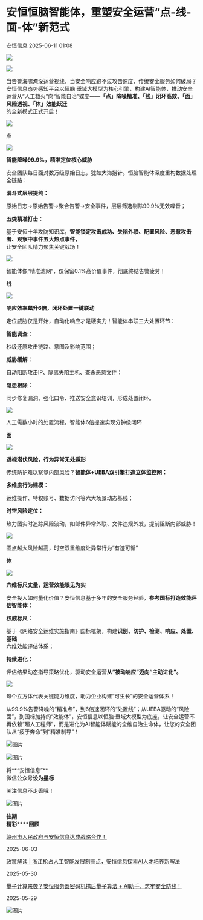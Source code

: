 #  安恒恒脑智能体，重塑安全运营“点-线-面-体”新范式  
 安恒信息   2025-06-11 01:08  
  
![](https://mmbiz.qpic.cn/mmbiz_jpg/mc7Mmwou4T80KsMmxBtGSfhFMqDlick5aBXnmREbkZ2osGbIJze4yq4iaUTJx9WIh75sW1lQEvuhCibfPJkLf5GZw/640?wx_fmt=jpeg&from=appmsg "")  
  
![](https://mmbiz.qpic.cn/sz_mmbiz_png/icVz8RbowK3zwGpJQnm1WQXuKpFlOqayBibpcd44TBHcGDTdwdwXR8n00AyHgU36Nw9qkoqfzWQtThicyD9icnvzaA/640?wx_fmt=png&from=appmsg "")  
  
当告警海啸淹没运营视线，当安全响应跑不过攻击速度，传统安全服务如何破局？安恒信息态势感知平台以恒脑·垂域大模型为核心引擎，构建AI智能体，推动安全运营从“人工救火”向“智能自治”蝶变——**「点」降噪精准、「线」闭环高效、「面」风险透视、「体」效能跃迁**  
的全新模式正式开启！  
  
![](https://mmbiz.qpic.cn/sz_mmbiz_png/icVz8RbowK3zwGpJQnm1WQXuKpFlOqayBtUc8d1IDzf7nYXkFR5ahQT5HibkzClD9GLdT9Pm7TXWW5UteDCwuxvQ/640?wx_fmt=png&from=appmsg "")  
  
  
点  
  
![](https://mmbiz.qpic.cn/sz_mmbiz_gif/icVz8RbowK3zwGpJQnm1WQXuKpFlOqayBS5B8A4OWRo7hVE776urw1pibxibcoxSfaZMT8N7Q9ibOacgibIqgCslQtw/640?wx_fmt=gif&from=appmsg "")  
  
**智能降噪99.9%，精准定位核心威胁**  
  
安全团队每日面对数万级原始日志，犹如大海捞针。恒脑智能体深度重构数据处理全链路：  
  
  
  
**漏斗式层层提纯：**  
  
原始日志→原始告警→聚合告警→安全事件，层层筛选剔除99.9%无效噪音；  
  
  
**五类精准打击：**  
  
基于安恒十年攻防知识库，**智能锁定攻击成功、失陷外联、配置风险、恶意攻击者、观察中事件五大热点事件，**  
让安全团队精力聚焦关键战场！  
  
  
![](https://mmbiz.qpic.cn/sz_mmbiz_png/icVz8RbowK3zwGpJQnm1WQXuKpFlOqayBC0sEl8LnS3vtV9A3RibicsRv6OwqiciaIk1gjzOEOWpbiaFEZC2zOg8OyxA/640?wx_fmt=png&from=appmsg "")  
  
智能体像“精准滤网”，仅保留0.1%高价值事件，彻底终结告警疲劳！  
  
  
**线**  
  
![](https://mmbiz.qpic.cn/sz_mmbiz_gif/icVz8RbowK3zwGpJQnm1WQXuKpFlOqayBS5B8A4OWRo7hVE776urw1pibxibcoxSfaZMT8N7Q9ibOacgibIqgCslQtw/640?wx_fmt=gif&from=appmsg "")  
  
**响应效率飙升6倍，闭环处置一键联动**  
  
  
定位威胁仅是开始，自动化响应才是硬实力！智能体串联三大处置环节：  
  
  
  
**智能调查：**  
  
秒级还原攻击链路、意图及影响范围；  
  
  
**威胁缓解：**  
  
自动阻断攻击IP、隔离失陷主机、查杀恶意文件；  
  
  
**隐患根除：**  
  
同步修复漏洞、强化口令、推送安全意识培训，形成处置闭环。  
  
  
![](https://mmbiz.qpic.cn/sz_mmbiz_png/icVz8RbowK3zwGpJQnm1WQXuKpFlOqayBFCZ7deiaBB9uPZ6iajiaXY3aricicyKiaQibOLbq5Tib8sGKmXQx6bCJibzMYpg/640?wx_fmt=png&from=appmsg "")  
  
人工需数小时的处置流程，智能体6倍提速实现分钟级闭环  
  
  
**面**  
  
![](https://mmbiz.qpic.cn/sz_mmbiz_gif/icVz8RbowK3zwGpJQnm1WQXuKpFlOqayBS5B8A4OWRo7hVE776urw1pibxibcoxSfaZMT8N7Q9ibOacgibIqgCslQtw/640?wx_fmt=gif&from=appmsg "")  
  
**透视潜伏风险，行为异常无处遁形**  
  
  
传统防护难以察觉内部风险？**智能体+UEBA双引擎打造立体监控网：**  
  
  
  
**多维度行为建模：**  
  
运维操作、特权账号、数据访问等六大场景动态基线；  
  
  
**时空风险定位：**  
  
热力图实时追踪风险波动，如邮件异常外联、文件违规外发，提前阻断内部威胁！  
  
  
![](https://mmbiz.qpic.cn/sz_mmbiz_png/icVz8RbowK3zwGpJQnm1WQXuKpFlOqayB3CPdUkVZZQEXFvn4icxicteribomKfqAzaZ1jnQxz1JmYQicc04rYFMbmw/640?wx_fmt=png&from=appmsg "")  
  
圆点越大风险越高，时空双重维度让异常行为“有迹可循”  
  
  
**体**  
  
![](https://mmbiz.qpic.cn/sz_mmbiz_gif/icVz8RbowK3zwGpJQnm1WQXuKpFlOqayBS5B8A4OWRo7hVE776urw1pibxibcoxSfaZMT8N7Q9ibOacgibIqgCslQtw/640?wx_fmt=gif&from=appmsg "")  
  
**六维标尺丈量，运营效能眼见为实**  
  
  
安全投入如何量化价值？安恒信息基于多年的安全服务经验，**参考国标打造效能评估智能体：**  
  
  
  
**权威标尺：**  
  
基于《网络安全运维实施指南》国标框架，构建**识别、防护、检测、响应、处置、基础**  
六维效能评估体系；  
  
  
**持续进化：**  
  
评估结果动态指导策略优化，驱动安全运营**从“被动响应”迈向“主动进化”。**  
  
  
![](https://mmbiz.qpic.cn/sz_mmbiz_png/icVz8RbowK3zwGpJQnm1WQXuKpFlOqayBb5P3HqXiaTVFAkSMmX22yCSJxIqehOkg59iaWOIjjJNlF6aBaNvV9a7Q/640?wx_fmt=png&from=appmsg "")  
  
每个立方体代表关键能力维度，助力企业构建“可生长”的安全运营体系！  
  
  
从99.9%告警降噪的“精准点”，到6倍速闭环的“处置线”；从UEBA驱动的“风险面”，到国标加持的“效能体”，安恒信息以恒脑·垂域大模型为底座，让安全运营不再依赖“超人工程师”，而是进化为AI智能体赋能的全维自治生命体，让您的安全团队从“疲于奔命”到“精准制导”！  
  
  
![图片](https://mmbiz.qpic.cn/sz_mmbiz_png/icVz8RbowK3yicL1W21LaIIKlNibL1zDMVhKzAndiclzHbKI4tbvBCMadUVPibOhXn47EceD0rdLaR0cKibPmhVxxBcg/640?wx_fmt=other&from=appmsg&wxfrom=5&wx_lazy=1&wx_co=1&tp=webp "")  
  
![图片](https://mmbiz.qpic.cn/mmbiz_gif/icVz8RbowK3yEfgqaJ4nxoES6ggmVq7icUa5WvlGfMttCbpAPMkSMR3BZXmYLJRhVoxSoxhiaXPticcr2PiaibWAScOQ/640?wx_fmt=gif&wxfrom=5&wx_lazy=1&tp=webp "")  
  
  
将**“安恒信息”**  
微信公众号**设为星标**  
  
关注信息不走丢哦！  
  
![图片](https://mmbiz.qpic.cn/sz_mmbiz_gif/icVz8RbowK3wRq3BqNDZacia5FAgbviceFx6aPdHmYo1VtHkTbOlbxJb8N28vYU2Dkl2ecQm7CukLwJhe3drbloibA/640?wx_fmt=gif&wxfrom=5&wx_lazy=1&wx_co=1&tp=webp "")  
  
  
**往期**  
**精彩****回顾**  
  
  
  
[赣州市人民政府与安恒信息达成战略合作！](https://mp.weixin.qq.com/s?__biz=MjM5NTE0MjQyMg==&mid=2650629288&idx=1&sn=c53bb9de6580a76cb41627f2e0f408f7&scene=21#wechat_redirect)  
  
  
2025-06-03  
  
[](https://mp.weixin.qq.com/s?__biz=MjM5NTE0MjQyMg==&mid=2650629288&idx=1&sn=c53bb9de6580a76cb41627f2e0f408f7&scene=21#wechat_redirect)  
  
  
[政策解读 | 浙江抢占人工智能发展制高点，安恒信息探索AI人才培养新解法](https://mp.weixin.qq.com/s?__biz=MjM5NTE0MjQyMg==&mid=2650629254&idx=1&sn=0e3140e99744e21ea4787eba189939a2&scene=21#wechat_redirect)  
  
  
2025-05-30  
  
[](https://mp.weixin.qq.com/s?__biz=MjM5NTE0MjQyMg==&mid=2650629254&idx=1&sn=0e3140e99744e21ea4787eba189939a2&scene=21#wechat_redirect)  
  
  
[量子计算来袭？安恒服务器密码机携后量子算法 + AI助手，筑牢安全防线！](https://mp.weixin.qq.com/s?__biz=MjM5NTE0MjQyMg==&mid=2650629234&idx=1&sn=4f13e5084f0a3997feeb95724a51810c&scene=21#wechat_redirect)  
  
  
2025-05-29  
  
[](https://mp.weixin.qq.com/s?__biz=MjM5NTE0MjQyMg==&mid=2650629234&idx=1&sn=4f13e5084f0a3997feeb95724a51810c&scene=21#wechat_redirect)  
  
  
  
![图片](https://mmbiz.qpic.cn/sz_mmbiz_gif/icVz8RbowK3wcAnwz5Wia43nYlGWM5teehpXAibr36rRQhBf1zl5yTiaNJGQgxsTnicyicHfeQ9hN3j2FYPCCNYoNXFg/640?wx_fmt=gif&from=appmsg&wxfrom=5&wx_lazy=1&wx_co=1&tp=webp "")  
  
  
